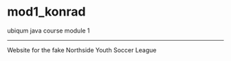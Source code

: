 # mod1_konrad
ubiqum java course module 1

---------------


Website for the fake Northside Youth Soccer League

